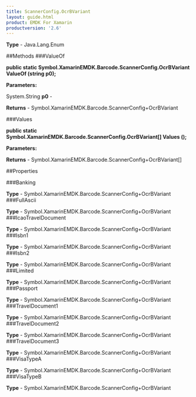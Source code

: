 ```yaml
---
title: ScannerConfig.OcrBVariant
layout: guide.html
product: EMDK For Xamarin 
productversion: '2.6' 
---
```



**Type** - Java.Lang.Enum

##Methods
###ValueOf

**public static Symbol.XamarinEMDK.Barcode.ScannerConfig.OcrBVariant ValueOf (string p0);**



**Parameters:**

System.String **p0**  - 

**Returns** - Symbol.XamarinEMDK.Barcode.ScannerConfig+OcrBVariant

###Values

**public static Symbol.XamarinEMDK.Barcode.ScannerConfig.OcrBVariant[] Values ();**



**Parameters:**

**Returns** - Symbol.XamarinEMDK.Barcode.ScannerConfig+OcrBVariant[]

##Properties

###Banking


**Type** - Symbol.XamarinEMDK.Barcode.ScannerConfig+OcrBVariant
###FullAscii


**Type** - Symbol.XamarinEMDK.Barcode.ScannerConfig+OcrBVariant
###IcaoTravelDocument


**Type** - Symbol.XamarinEMDK.Barcode.ScannerConfig+OcrBVariant
###Isbn1


**Type** - Symbol.XamarinEMDK.Barcode.ScannerConfig+OcrBVariant
###Isbn2


**Type** - Symbol.XamarinEMDK.Barcode.ScannerConfig+OcrBVariant
###Limited


**Type** - Symbol.XamarinEMDK.Barcode.ScannerConfig+OcrBVariant
###Passport


**Type** - Symbol.XamarinEMDK.Barcode.ScannerConfig+OcrBVariant
###TravelDocument1


**Type** - Symbol.XamarinEMDK.Barcode.ScannerConfig+OcrBVariant
###TravelDocument2


**Type** - Symbol.XamarinEMDK.Barcode.ScannerConfig+OcrBVariant
###TravelDocument3


**Type** - Symbol.XamarinEMDK.Barcode.ScannerConfig+OcrBVariant
###VisaTypeA


**Type** - Symbol.XamarinEMDK.Barcode.ScannerConfig+OcrBVariant
###VisaTypeB


**Type** - Symbol.XamarinEMDK.Barcode.ScannerConfig+OcrBVariant
